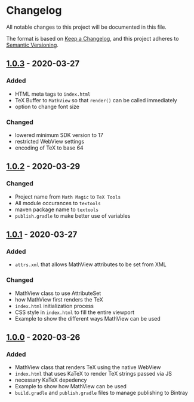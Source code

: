 # Changelog

All notable changes to this project will be documented in this file.

The format is based on [Keep a Changelog](https://keepachangelog.com/en/), and this project adheres to [Semantic Versioning](https://semver.org/).

## [1.0.3] - 2020-03-27

### Added

- HTML meta tags to `index.html`
- TeX Buffer to `MathView` so that `render()` can be called immediately
- option to change font size

### Changed

- lowered minimum SDK version to 17
- restricted WebView settings
- encoding of TeX to base 64

## [1.0.2] - 2020-03-29

### Changed
- Project name from `Math Magic` to `TeX Tools`
- All module occurances to `textools`
- maven package name to `textools`
- `publish.gradle` to make better use of variables

## [1.0.1] - 2020-03-27

### Added

- `attrs.xml` that allows MathView attributes to be set from XML

### Changed

- MathView class to use AttributeSet
- how MathView first renders the TeX
- `index.html` initialization process
- CSS style in `index.html` to fill the entire viewport
- Example to show the different ways MathView can be used

## [1.0.0] - 2020-03-26

### Added

- MathView class that renders TeX using the native WebView
- `index.html` that uses KaTeX to render TeX strings passed via JS
- necessary KaTeX depedency
- Example to show how MathView can be used
- `build.gradle` and `publish.gradle` files to manage publishing to Bintray

[unreleased]: https://github.com/LeonStaufer/TeXTools/compare/v1.0.2...HEAD
[1.0.3]: https://github.com/LeonStaufer/TeXTools/compare/v1.0.2...v1.0.3
[1.0.2]: https://github.com/LeonStaufer/TeXTools/compare/v1.0.1...v1.0.2
[1.0.1]: https://github.com/LeonStaufer/TeXTools/compare/v1.0.0...v1.0.1
[1.0.0]: https://github.com/LeonStaufer/TeXTools/releases/tag/v1.0.0
